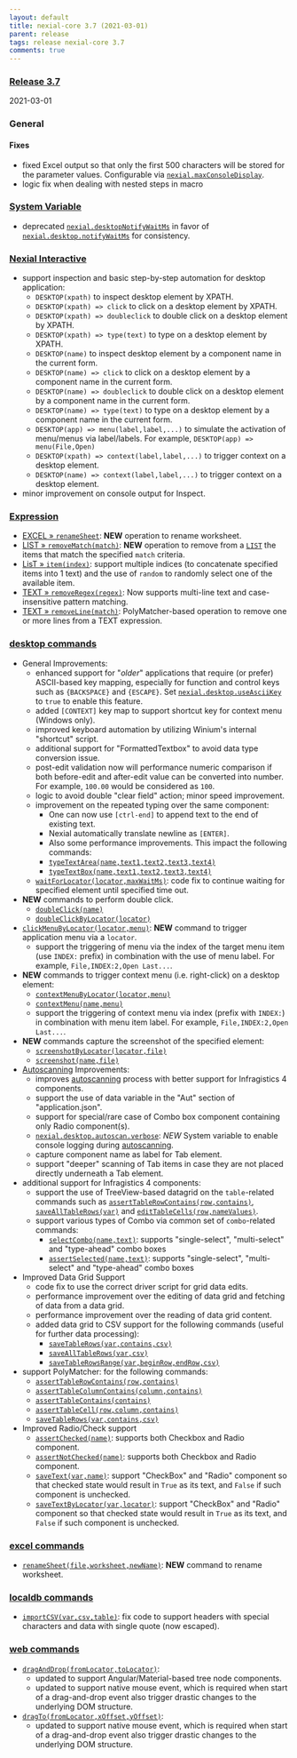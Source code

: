 ```yaml
---
layout: default
title: nexial-core 3.7 (2021-03-01)
parent: release
tags: release nexial-core 3.7
comments: true
---
```


### <a href="https://github.com/nexiality/nexial-core/releases/tag/nexial-core-v3.7_1086" class="external-link" target="_nexial_link">Release 3.7</a>
2021-03-01


### General
#### Fixes
- fixed Excel output so that only the first 500 characters will be stored for the parameter values. 
  Configurable via [`nexial.maxConsoleDisplay`](../systemvars/index.html#nexial.maxConsoleDisplay).
- logic fix when dealing with nested steps in macro


### [System Variable](../systemvars)
- deprecated [`nexial.desktopNotifyWaitMs`](../systemvars/content.html#nexial.desktopNotifyWaitMs) in favor of
  [`nexial.desktop.notifyWaitMs`](../systemvars/content.html#nexial.desktop.notifyWaitMs) for consistency.


### [Nexial Interactive](../interactive)
- support inspection and basic step-by-step automation for desktop application:
  - `DESKTOP(xpath)` to inspect desktop element by XPATH.
  - `DESKTOP(xpath) => click` to click on a desktop element by XPATH.
  - `DESKTOP(xpath) => doubleclick` to double click on a desktop element by XPATH.
  - `DESKTOP(xpath) => type(text)` to type on a desktop element by XPATH.
  - `DESKTOP(name)` to inspect desktop element by a component name in the current form.
  - `DESKTOP(name) => click` to click on a desktop element by a component name in the current form.
  - `DESKTOP(name) => doubleclick` to double click on a desktop element by a component name in the current form.
  - `DESKTOP(name) => type(text)` to type on a desktop element by a component name in the current form.
  - `DESKTOP(app) => menu(label,label,...)` to simulate the activation of menu/menus via label/labels. For example,
    `DESKTOP(app) => menu(File,Open)`
  - `DESKTOP(xpath) => context(label,label,...)` to trigger context on a desktop element.
  - `DESKTOP(name) => context(label,label,...)` to trigger context on a desktop element.
- minor improvement on console output for Inspect.


### [Expression](../expressions)
- [EXCEL &raquo; `renameSheet`](../expressions/EXCELexpression#renamesheetworksheetnewname): **NEW** operation to 
  rename worksheet.
- [LIST &raquo; `removeMatch(match)`](../expressions/LISTexpression#removematchmatch): **NEW** operation to remove from 
  a [`LIST`](../expressions/LISTexpression) the items that match the specified `match` criteria.
- [LisT &raquo; `item(index)`](../expressions/LISTexpression#itemindex): support multiple indices (to concatenate 
  specified items into 1 text) and the use of `random` to randomly select one of the available item.
- [TEXT &raquo; `removeRegex(regex)`](../expressions/TEXTexpression#removeregexregexmultilinecasesensitive): Now 
  supports multi-line text and case-insensitive pattern matching.
- [TEXT &raquo; `removeLine(match)`](../expressions/TEXTexpression#removelinematch): PolyMatcher-based operation to 
  remove one or more lines from a TEXT expression.


### [desktop commands](../commands/desktop)
- General Improvements:
  - enhanced support for "_older_" applications that require (or prefer) ASCII-based key mapping, especially for function
    and control keys such as `{BACKSPACE}` and `{ESCAPE}`. Set 
    [`nexial.desktop.useAsciiKey`](../systemvars/index.html#nexial.destop.useAsciiKey) to `true` to enable this feature.
  - added `[CONTEXT]` key map to support shortcut key for context menu (Windows only).
  - improved keyboard automation by utilizing Winium's internal "shortcut" script.
  - additional support for "FormattedTextbox" to avoid data type conversion issue.
  - post-edit validation now will performance numeric comparison if both before-edit and after-edit value can be 
    converted into number. For example, `100.00` would be considered as `100`.
  - logic to avoid double "clear field" action; minor speed improvement.
  - improvement on the repeated typing over the same component:
    - One can now use `[ctrl-end]` to append text to the end of existing text.
    - Nexial automatically translate newline as `[ENTER]`. 
    - Also some performance improvements. 
    This impact the following commands:
    - [`typeTextArea(name,text1,text2,text3,text4)`](../commands/desktop/typeTextArea(name,text1,text2,text3,text4))
    - [`typeTextBox(name,text1,text2,text3,text4)`](../commands/desktop/typeTextBox(name,text1,text2,text3,text4))
  - [`waitForLocator(locator,maxWaitMs)`](../commands/desktop/waitForLocator(locator,maxWaitMs)): code fix to continue 
    waiting for specified element until specified time out.
- **NEW** commands to perform double click.
  - [`doubleClick(name)`](../commands/desktop/doubleClick(name))
  - [`doubleClickByLocator(locator)`](../commands/desktop/doubleClickByLocator(locator))
- [`clickMenuByLocator(locator,menu)`](../commands/desktop/clickMenuByLocator(locator,menu)): **NEW** command to trigger
  application menu via a `locator`.
  - support the triggering of menu via the index of the target menu item (use `INDEX:` prefix) in combination with the 
    use of menu label. For example, `File,INDEX:2,Open Last...`.
- **NEW** commands to trigger context menu (i.e. right-click) on a desktop element:
  - [`contextMenuByLocator(locator,menu)`](../commands/desktop/contextMenuByLocator(locator,menu))
  - [`contextMenu(name,menu)`](../commands/desktop/contextMenu(locator,menu))
  - support the triggering of context menu via index (prefix with `INDEX:`) in combination with menu item label. For 
    example, `File,INDEX:2,Open Last...`. 
- **NEW** commands capture the screenshot of the specified element:
  - [`screenshotByLocator(locator,file)`](../commands/desktop/screenshotByLocator(locator,file))
  - [`screenshot(name,file)`](../commands/desktop/screenshot(name,file))
- [Autoscanning](../commands/desktop/configureDesktopApplication#autoscan) Improvements:
  - improves [autoscanning](../commands/desktop/configureDesktopApplication#the-benefit-of-autoscan) process with better
    support for Infragistics 4 components.
  - support the use of data variable in the "Aut" section of "application.json".
  - support for special/rare case of Combo box component containing only Radio component(s).
  - [`nexial.desktop.autoscan.verbose`](../../systemvar/index.html#nexiak.desktop.autoscan.verbose): *NEW* System 
    variable to enable console logging during [autoscanning](../commands/desktop/configureDesktopApplication#autoscan).
  - capture component name as label for Tab element.
  - support "deeper" scanning of Tab items in case they are not placed directly underneath a Tab element.
- additional support for Infragistics 4 components:
  - support the use of TreeView-based datagrid on the `table`-related commands such as 
    [`assertTableRowContains(row,contains)`](../commands/desktop/assertTableRowContains(row,contains)), 
    [`saveAllTableRows(var)`](../commands/desktop/saveAllTableRows(var)) and 
    [`editTableCells(row,nameValues)`](../commands/desktop/editTableCells(row,nameValues)).
  - support various types of Combo via common set of `combo`-related commands:
    - [`selectCombo(name,text)`](../commands/desktop/selectCombo(name,text)): supports "single-select", "multi-select" 
      and "type-ahead" combo boxes
    - [`assertSelected(name,text)`](../commands/desktop/assertSelected(name,text)): supports "single-select", 
      "multi-select" and "type-ahead" combo boxes
- Improved Data Grid Support 
  - code fix to use the correct driver script for grid data edits.
  - performance improvement over the editing of data grid and fetching of data from a data grid.
  - performance improvement over the reading of data grid content.
  - added data grid to CSV support for the following commands (useful for further data processing):
    - [`saveTableRows(var,contains,csv)`](../commands/desktop/saveTableRows(var,contains,csv))
    - [`saveAllTableRows(var,csv)`](../commands/desktop/saveAllTableRows(var,csv))
    - [`saveTableRowsRange(var,beginRow,endRow,csv)`](../commands/desktop/saveTableRowsRange(var,beginRow,endRow,csv))
- support PolyMatcher: for the following commands:
  - [`assertTableRowContains(row,contains)`](../commands/desktop/assertTableRowContains(row,contains))
  - [`assertTableColumnContains(column,contains)`](../commands/desktop/assertTableColumnContains(column,contains))
  - [`assertTableContains(contains)`](../commands/desktop/assertTableContains(contains))
  - [`assertTableCell(row,column,contains)`](../commands/desktop/assertTableCell(row,column,contains))
  - [`saveTableRows(var,contains,csv)`](../commands/desktop/saveTableRows(var,contains,csv))
- Improved Radio/Check support
  - [`assertChecked(name)`](../commands/desktop/assertChecked(name)): supports both Checkbox and Radio component.
  - [`assertNotChecked(name)`](../commands/desktop/assertNotChecked(name)): supports both Checkbox and Radio component.
  - [`saveText(var,name)`](../commands/desktop/saveText(var,name)): support "CheckBox" and "Radio" component so that 
    checked state would result in `True` as its text, and `False` if such component is unchecked.
  - [`saveTextByLocator(var,locator)`](../commands/desktop/saveTextByLocator(var,locator)): support "CheckBox" and 
    "Radio" component so that checked state would result in `True` as its text, and `False` if such component is 
    unchecked.


### [excel commands](../commands/excel)
- [`renameSheet(file,worksheet,newName)`](../commands/excel/renameSheet(file,worksheet,newName)): **NEW** command to 
  rename worksheet.


### [localdb commands](../commands/localdb)
- [`importCSV(var,csv,table)`](../commands/localdb/importCSV(var,csv,table)): fix code to support headers with 
  special characters and data with single quote (now escaped).


### [web commands](../commands/web)
- [`dragAndDrop(fromLocator,toLocator)`](../commands/web/dragAndDrop(fromLocator,toLocator)): 
  - updated to support Angular/Material-based tree node components.
  - updated to support native mouse event, which is required when start of a drag-and-drop event also trigger drastic 
    changes to the underlying DOM structure.
- [`dragTo(fromLocator,xOffset,yOffset)`](../commands/web/dragTo(fromLocator,xOffset,yOffset)): 
  - updated to support native mouse event, which is required when start of a drag-and-drop event also trigger drastic 
    changes to the underlying DOM structure.
